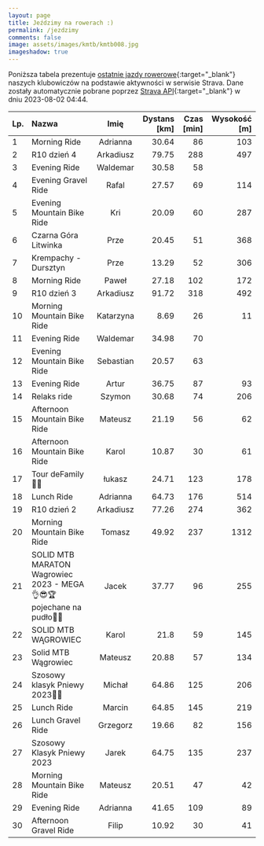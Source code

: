 ```yaml
---
layout: page
title: Jeździmy na rowerach :)
permalink: /jezdzimy
comments: false
image: assets/images/kmtb/kmtb008.jpg
imageshadow: true
---
```


Poniższa tabela prezentuje [ostatnie jazdy rowerowe](https://www.strava.com/clubs/336381){:target="_blank"} naszych klubowiczów na podstawie aktywności w serwisie Strava. Dane zostały automatycznie pobrane poprzez [Strava API](https://developers.strava.com/docs/reference/#api-Clubs-getClubActivitiesById){:target="_blank"} w dniu 2023-08-02 04:44.

Lp. | Nazwa | Imię | Dystans [km] | Czas [min] | Wysokość [m]
:--- | :--- | :---: | ---: | ---: | ---:
1|Morning Ride|Adrianna|30.64|86|103
2|R10 dzień 4|Arkadiusz|79.75|288|497
3|Evening Ride|Waldemar|30.58|58|
4|Evening Gravel Ride|Rafal|27.57|69|114
5|Evening Mountain Bike Ride|Kri|20.09|60|287
6|Czarna Góra Litwinka |Prze|20.45|51|368
7|Krempachy - Dursztyn|Prze|13.29|52|306
8|Morning Ride|Paweł|27.18|102|172
9|R10 dzień 3|Arkadiusz|91.72|318|492
10|Morning Mountain Bike Ride|Katarzyna|8.69|26|11
11|Evening Ride|Waldemar|34.98|70|
12|Evening Mountain Bike Ride|Sebastian|20.57|63|
13|Evening Ride|Artur|36.75|87|93
14|Relaks ride|Szymon|30.68|74|206
15|Afternoon Mountain Bike Ride|Mateusz|21.19|56|62
16|Afternoon Mountain Bike Ride|Karol|10.87|30|61
17|Tour deFamily🚵🌅|łukasz|24.71|123|178
18|Lunch Ride|Adrianna|64.73|176|514
19|R10 dzień 2|Arkadiusz|77.26|274|362
20|Morning Mountain Bike Ride|Tomasz|49.92|237|1312
21|SOLID MTB MARATON Wagrowiec 2023 - MEGA 👌😎🏆pojechane na pudło🥉🔥|Jacek|37.77|96|255
22|SOLID MTB WĄGROWIEC|Karol|21.8|59|145
23|Solid MTB Wągrowiec |Mateusz|20.88|57|134
24|Szosowy klasyk Pniewy 2023🚴‍♂️|Michał|64.86|125|206
25|Lunch Ride|Marcin|64.85|145|219
26|Lunch Gravel Ride|Grzegorz|19.66|82|156
27|Szosowy Klasyk Pniewy 2023|Jarek|64.75|135|237
28|Morning Mountain Bike Ride|Mateusz|20.51|47|42
29|Evening Ride|Adrianna|41.65|109|89
30|Afternoon Gravel Ride|Filip|10.92|30|41
